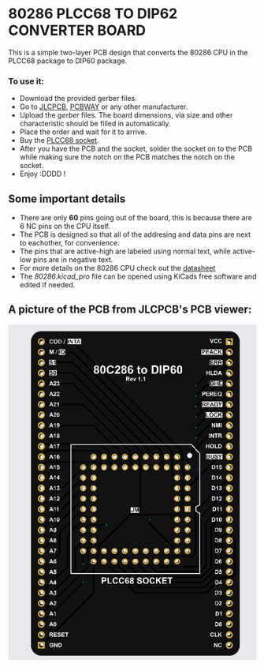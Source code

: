 
# 80286 PLCC68 TO DIP62 CONVERTER BOARD
This is a simple two-layer PCB design that converts the 80286 CPU in the PLCC68 package to DIP60 package.

### To use it:
- Download the provided gerber files.
- Go to [JLCPCB](https://jlcpcb.com/), [PCBWAY](https://www.pcbway.com/) or any other manufacturer.
- Upload the *gerber* files. The board dimensions, via size and other characteristic should be filled in automatically.
- Place the order and wait for it to arrive.
- Buy the [ PLCC68 socket](https://eu.mouser.com/ProductDetail/3M-Electronic-Solutions-Division/8468-11B1-RK-TP?qs=WZRMhwwaLl%2F69ihuzHn6sA%3D%3D).
- After you have the PCB and the socket, solder the socket on to the PCB while making sure the notch on the PCB matches the notch on the socket.
- Enjoy :DDDD !

## Some important details
- There are only **60** pins going out of the board, this is because there are 6 NC pins on the CPU itself.
- The PCB is designed so that all of the addresing and data pins are next to eachother, for convenience. 
- The pins that are active-high are labeled using normal text, while active-low pins are in negative text.
- For more details on the 80286 CPU check out the [datasheet](https://datasheets.chipdb.org/Harris/80c286.pdf)
- The *80286.kicad_pro* file can be opened using KiCads free software and edited if needed.
## A picture of the PCB from JLCPCB's PCB viewer:
![The PCB](PCB.PNG)

